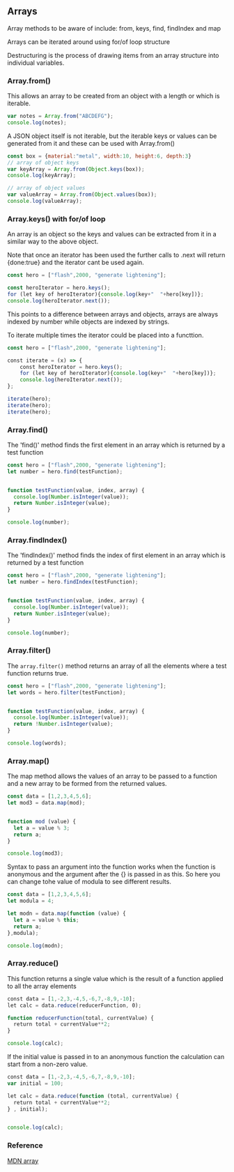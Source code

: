 ## Arrays

Array methods to be aware of include: from, keys, find, findIndex and map 

Arrays can be iterated around using for/of loop structure

Destructuring is the process of drawing items from an array structure into individual variables.


### Array.from()

This allows an array to be created from an object with a length or which is iterable.

<div
  data-runkit
  data-runkit-evaluate-on-load="true"
  data-runkit-gutter-style="none"
  data-runkit-node-version="18"
>

```javascript
var notes = Array.from("ABCDEFG");
console.log(notes);
```
</div>

A JSON object itself is not iterable, but the iterable keys or values can be generated from it and these can be used with Array.from()

<div
  data-runkit
  data-runkit-evaluate-on-load="true"
  data-runkit-gutter-style="none"
  data-runkit-node-version="18"
>

```javascript
const box = {material:"metal", width:10, height:6, depth:3}
// array of object keys
var keyArray = Array.from(Object.keys(box));
console.log(keyArray);

// array of object values
var valueArray = Array.from(Object.values(box));
console.log(valueArray);
```
</div>

### Array.keys() with for/of loop

An array is an object so the keys and values can be extracted from it in a similar way to the above object.  

Note that once an iterator has been used the further calls to .next will return {done:true} and the iterator cant be used again.

<div
  data-runkit
  data-runkit-evaluate-on-load="true"
  data-runkit-gutter-style="none"
  data-runkit-node-version="18"
>

```javascript
const hero = ["flash",2000, "generate lightening"];

const heroIterator = hero.keys();
for (let key of heroIterator){console.log(key+"  "+hero[key])};
console.log(heroIterator.next());
```
</div>


This points to a difference between arrays and objects, arrays are always indexed by number while objects are indexed by strings.

To iterate multiple times the iterator could be placed into a functtion.

<div
  data-runkit
  data-runkit-evaluate-on-load="true"
  data-runkit-gutter-style="none"
  data-runkit-node-version="18"
>

```javascript
const hero = ["flash",2000, "generate lightening"];

const iterate = (x) => {
    const heroIterator = hero.keys();
    for (let key of heroIterator){console.log(key+"  "+hero[key])};
    console.log(heroIterator.next());
};

iterate(hero);
iterate(hero);
iterate(hero);
```
</div>

### Array.find()

The 'find()' method finds the first element in an array which is returned by a test function

<div
  data-runkit
  data-runkit-evaluate-on-load="true"
  data-runkit-gutter-style="none"
  data-runkit-node-version="18"
>

```javascript
const hero = ["flash",2000, "generate lightening"];
let number = hero.find(testFunction);


function testFunction(value, index, array) {
  console.log(Number.isInteger(value));
  return Number.isInteger(value);
} 

console.log(number);
```
</div>

### Array.findIndex()

The 'findIndex()' method finds the index of first element in an array which is returned by a test function

<div
  data-runkit
  data-runkit-evaluate-on-load="true"
  data-runkit-gutter-style="none"
  data-runkit-node-version="18"
>

```javascript
const hero = ["flash",2000, "generate lightening"];
let number = hero.findIndex(testFunction);


function testFunction(value, index, array) {
  console.log(Number.isInteger(value));
  return Number.isInteger(value);
} 

console.log(number);
```
</div>

### Array.filter()

The `array.filter()` method returns an array of all the elements where a test function returns true.

<div
  data-runkit
  data-runkit-evaluate-on-load="true"
  data-runkit-gutter-style="none"
  data-runkit-node-version="18"
>

```javascript
const hero = ["flash",2000, "generate lightening"];
let words = hero.filter(testFunction);


function testFunction(value, index, array) {
  console.log(Number.isInteger(value));
  return !Number.isInteger(value);
} 

console.log(words);
```
</div>

### Array.map()

The map method allows the values of an array to be passed to a function and a new array to be formed from the returned values.

<div
  data-runkit
  data-runkit-evaluate-on-load="true"
  data-runkit-gutter-style="none"
  data-runkit-node-version="18"
>

```javascript
const data = [1,2,3,4,5,6];
let mod3 = data.map(mod);


function mod (value) {
  let a = value % 3;
  return a;
} 

console.log(mod3);
```
</div>
Syntax to pass an argument into the function works when the function is anonymous and the argument after the {} is passed in as this.  So here you can change tohe value of modula to see different results.

<div
  data-runkit
  data-runkit-evaluate-on-load="true"
  data-runkit-gutter-style="none"
  data-runkit-node-version="18"
>

```javascript
const data = [1,2,3,4,5,6];
let modula = 4;

let modn = data.map(function (value) {
  let a = value % this;
  return a;
},modula);

console.log(modn);
```
</div>

### Array.reduce()

This function returns a single value which is the result of a function applied to all the array elements

<div
  data-runkit
  data-runkit-evaluate-on-load="true"
  data-runkit-gutter-style="none"
  data-runkit-node-version="18"
>

```javascript
const data = [1,-2,3,-4,5,-6,7,-8,9,-10];
let calc = data.reduce(reducerFunction, 0);

function reducerFunction(total, currentValue) {
  return total + currentValue**2;
} 

console.log(calc);
```
</div>

If the initial value is passed in to an anonymous function the calculation can start from a non-zero value.

<div
  data-runkit
  data-runkit-evaluate-on-load="true"
  data-runkit-gutter-style="none"
  data-runkit-node-version="18"
>

```javascript
const data = [1,-2,3,-4,5,-6,7,-8,9,-10];
var initial = 100;

let calc = data.reduce(function (total, currentValue) {
  return total + currentValue**2;
} , initial);


console.log(calc);
```
</div>



### Reference

[MDN array](https://developer.mozilla.org/en-US/docs/Web/JavaScript/Reference/Global_Objects/Array#instance_methods)